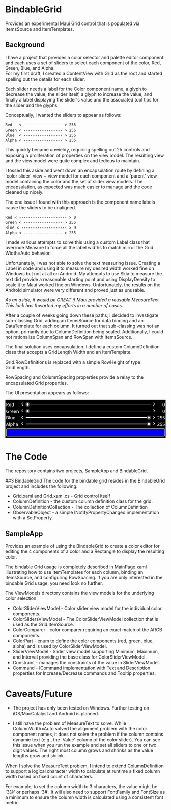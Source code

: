 # BindableGrid
Provides an experimental Maui Grid control that is populated via ItemsSource and ItemTemplates.

## Background
I have a project that provides a color selector and palette editor component
and each uses a set of sliders to select each component of the color, Red, Green, Blue, 
and Alpha.   
For my first draft, I created a ContentView
with Grid as the root and started spelling out the details for each slider.  

Each slider needs a label for the Color component name, a glyph to decrease the value, 
the slider itself, a glyph to increase the value, and finally a label displaying 
the slider's value and the associated tool tips for the slider and the glyphs.

Conceptually, I wanted the sliders to appear as follows:

    Red   < ----------------- > 255
    Green < ----------------- > 255
    Blue  < ----------------- > 255
    Alpha < ----------------- > 255

This quickly became unwieldy, requiring spelling out 25 controls and exposing
a proliferation of properties on the view model. The resulting view and the view model
were quite complex and tedious to maintain.

I tossed this aside and went down an encapsulation route by defining a 'color slider'
view + view model for each component and a 'parent' view model containing the 
color and the set of slider view models.  The encapsulation, as expected
was much easier to manage and the code cleaned up nicely.

The one issue I found with this approach is the component name labels cause the sliders
to be unaligned.

    Red < --------------------- > 0
    Green < ----------------- > 255
    Blue < -------------------- > 0
    Alpha < ----------------- > 255

I made various attempts to solve this using a custom Label class that overrode
Measure to force all the label widths to match mirror the Grid Width=Auto behavior.

Unfortunately, I was not able to solve the text measuring issue.  Creating
a Label in code and using it to measure my desired width worked fine on Windows
but not at all on Android.  My attempts to use Skia to measure the text did 
provide a reasonable starting point and using DisplayDensity to scale it 
to Maui worked fine on Windows. Unfortunately, the results on the Android 
simulator were very different and proved just as unusable.

*As an aside, it would be GREAT if Maui provided a reusable MeasureText. This lack
has thwarted my efforts in a number of cases.*

After a couple of weeks going down these paths, I decided to investigate 
sub-classing Grid, adding an ItemsSource for data binding and an DataTemplate
for each column. It turned out that sub-classing was not an option, primarily
due to ColumnDefinition being sealed. Additionally, I could not rationalize
ColumnSpan and RowSpan with ItemsSource.

The final solution uses encapsulation. I define a custom ColumnDefinition
class that accepts a GridLength Width and an ItemTemplate.

Grid.RowDefinitions is replaced with a simple RowHeight of type GridLength.

RowSpacing and ColumnSpacing properties provide a relay to the encapsulated Grid
properties.

The UI presentation appears as follows:

![Image](./ScreenShot.png?raw=true)

# The Code
The repository contains two projects, SampleApp and BindableGrid.

##3 BindableGrid
The code for the bindable grid resides in the BindableGrid project and 
includes the following:

- Grid.xaml and Grid.xaml.cs - Grid control itself
- ColumnDefinition - the custom column definition class for the grid.
- ColumnDefinitionCollection - The collection of ColumnDefinition
- ObservableObject - a simple INotifyPropertyChanged implementation with a SetProperty<T>.

## SampleApp
Provides an example of using the BindableGrid to create a color editor for editing
the 4 components of a color and a Rectangle to display the resulting color.

The bindable Grid usage is completely described in MainPage.xaml illustrating how to use
ItemTemplates for each column, binding an ItemsSource, and configuring RowSpacing. If you 
are only interested in the bindable Grid usage, you need look no further.

The ViewModels directory contains the view models for the underlying color selection. 

- ColorSliderViewModel - Color slider view model for the individual color components.
- ColorSlidersViewModel - The ColorSliderViewModel collection that is used as the Grid.ItemSource.
- ColorComparer - color comparer requiring an exact match of the ARGB components.
- ColorPart - enum to define the color components (red, green, blue, alpha) and is used by ColorSliderViewModel.
- SliderViewModel - Slider view model supporting Minimum, Maximum, and Interval providing the base class for ColorSliderViewModel.
- Constraint - manages the constraints of the value in SliderViewModel.
- Command - ICommand implementation with Text and Description properties for Increase/Decrease commands and Tooltip properties.

# Caveats/Future

- The project has only been tested on Windows. Further testing on iOS/MacCatalyst and Android is planned.

- I still have the problem of MeasureText to solve. While ColumnWidth=Auto solved the alignment
problem with the color component names, it does not solve the problem if the column contains
dynamic text (e.g., the 'Value' column of the color slider).  You can see this issue
when you run the example and set all sliders to one or two digit values. The right most column
grows and shrinks as the value lengths grow and shrink.

When I solve the MeasureText problem, I intend to extend ColumnDefinition to support a 
logical character width to calculate at runtime a fixed column width based on 
fixed count of characters.

For example, to set the column width to 3 characters, the value might be '3@' 
or perhaps '3#'.  It will also need to support FontFamily and FontSize as a minimum
to ensure the column width is calculated using a consistent font metric.
 
